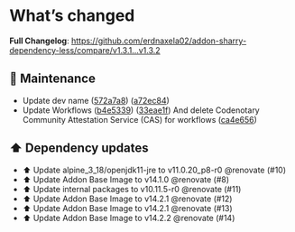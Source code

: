 # What’s changed
**Full Changelog**: https://github.com/erdnaxela02/addon-sharry-dependency-less/compare/v1.3.1...v1.3.2

## 🔧 Maintenance
- Update dev name ([572a7a8](https://github.com/erdnaxela02/addon-sharry-dependency-less/commit/572a7a8deb0770734c9e31b0387c0327df4728a3)) ([a72ec84](https://github.com/erdnaxela02/addon-sharry-dependency-less/commit/a72ec843712031439ae209111093e2508b4c8124))
- Update Workflows ([b4e5339](https://github.com/erdnaxela02/addon-sharry-dependency-less/commit/b4e53397047fb31a1b904e678b32779abf50112a)) ([33eae1f](https://github.com/erdnaxela02/addon-sharry-dependency-less/commit/33eae1f2002406076fb1f6b43865b89e33d2f1c0))
And delete Codenotary Community Attestation Service (CAS) for workflows ([ca4e656](https://github.com/erdnaxela02/addon-sharry-dependency-less/commit/ca4e6567c4abd8e5176dc3b4d0feca7e5549e4f9))

## ⬆️ Dependency updates
- ⬆️ Update alpine_3_18/openjdk11-jre to v11.0.20_p8-r0 @renovate (#10)
- ⬆️ Update Addon Base Image to v14.1.0 @renovate (#8)
- ⬆️ Update internal packages to v10.11.5-r0 @renovate (#11)
- ⬆️ Update Addon Base Image to v14.2.1 @renovate (#12)
- ⬆️ Update Addon Base Image to v14.2.1 @renovate (#13)
- ⬆️ Update Addon Base Image to v14.2.2 @renovate (#14)